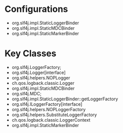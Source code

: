# Configurations
- org.slf4j.impl.StaticLoggerBinder
- org.slf4j.impl.StaticMDCBinder
- org.slf4j.impl.StaticMarkerBinder

# Key Classes
- org.slf4j.LoggerFactory;
- org.slf4j.Logger[interface]
- org.slf4j.helpers.NOPLogger
- ch.qos.logback.classic.Logger
- org.slf4j.impl.StaticMDCBinder
- org.slf4j.MDC;
- org.slf4j.impl.StaticLoggerBinder::getLoggerFactory
- org.slf4j.ILoggerFactory[interface]
- org.slf4j.helpers.NOPLoggerFactory
- org.slf4j.helpers.SubstituteLoggerFactory
- ch.qos.logback.classic.LoggerContext
- org.slf4j.impl.StaticMarkerBinder

